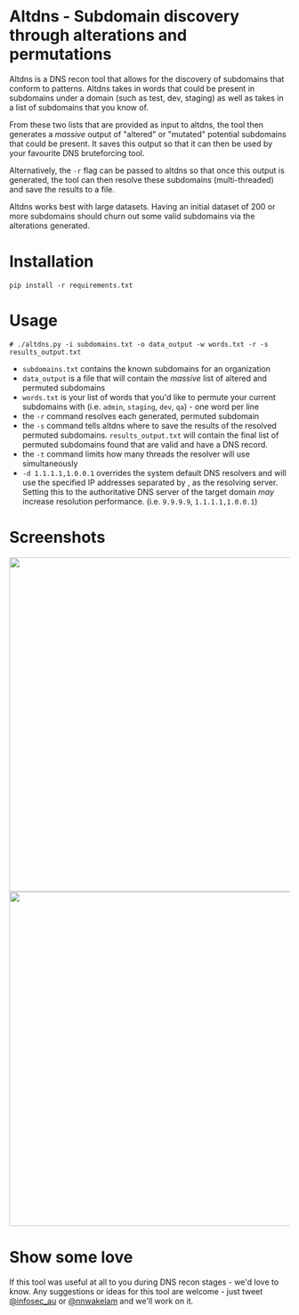 # Altdns - Subdomain discovery through alterations and permutations

Altdns is a DNS recon tool that allows for the discovery of subdomains that conform to patterns. Altdns takes in words that could be present in subdomains under a domain (such as test, dev, staging) as well as takes in a list of subdomains that you know of.

From these two lists that are provided as input to altdns, the tool then generates a _massive_ output of "altered" or "mutated" potential subdomains that could be present. It saves this output so that it can then be used by your favourite DNS bruteforcing tool.

Alternatively, the `-r` flag can be passed to altdns so that once this output is generated, the tool can then resolve these subdomains (multi-threaded) and save the results to a file.

Altdns works best with large datasets. Having an initial dataset of 200 or more subdomains should churn out some valid subdomains via the alterations generated.

# Installation

`pip install -r requirements.txt`

# Usage

`# ./altdns.py -i subdomains.txt -o data_output -w words.txt -r -s results_output.txt`

- `subdomains.txt` contains the known subdomains for an organization
- `data_output` is a file that will contain the _massive_ list of altered and permuted subdomains
- `words.txt` is your list of words that you'd like to permute your current subdomains with (i.e. `admin`, `staging`, `dev`, `qa`) - one word per line
- the `-r` command resolves each generated, permuted subdomain
- the `-s` command tells altdns where to save the results of the resolved permuted subdomains. `results_output.txt` will contain the final list of permuted subdomains found that are valid and have a DNS record.
- the `-t` command limits how many threads the resolver will use simultaneously
- `-d 1.1.1.1,1.0.0.1` overrides the system default DNS resolvers and will use the specified IP addresses separated by , as the resolving server. Setting this to the authoritative DNS server of the target domain *may* increase resolution performance. (i.e. `9.9.9.9`, `1.1.1.1,1.0.0.1`)

# Screenshots

<img src="https://i.imgur.com/fkfZqkl.png" width="600px"/>

<img src="https://i.imgur.com/Jyfue26.png" width="600px"/>

# Show some love

If this tool was useful at all to you during DNS recon stages - we'd love to know. Any suggestions or ideas for this tool are welcome - just tweet [@infosec_au](https://twitter.com/infosec_au) or [@nnwakelam](https://twitter.com/nnwakelam) and we'll work on it.
